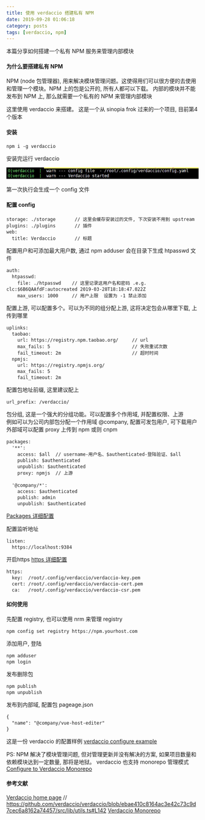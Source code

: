 ```yaml
---
title: 使用 verdaccio 搭建私有 NPM
date: 2019-09-28 01:06:18
category: posts
tags: [verdaccio, npm]
---
```


本篇分享如何搭建一个私有 NPM 服务来管理内部模块 

<!-- more -->

#### 为什么要搭建私有 NPM
NPM (node 包管理器), 用来解决模块管理问题。这使得用们可以很方便的去使用和管理一个模块。NPM 上的包是公开的, 所有人都可以下载。 内部的模块并不能发布到 NPM 上, 那么就需要一个私有的 NPM 来管理内部模块  

这里使用 verdaccio 来搭建。 这是一个从 sinopia frok 过来的一个项目, 目前第4个版本

#### 安装

```
npm i -g verdaccio
```

安装完运行 verdaccio 

![运行](/images/posts/verdaccio.run.jpg)

第一次执行会生成一个 config 文件  

#### 配置 config

```
storage: ./storage       // 这里会缓存安装过的文件, 下次安装不用到 upstream 
plugins: ./plugins       // 插件
web:
  title: Verdaccio       // 标题

```

配置用户和可添加最大用户数, 通过 npm adduser 会在目录下生成 htpasswd 文件  

```
auth:
  htpasswd:
    file: ./htpasswd    // 这里记录这用户名和密码 .e.g. clc:$6B6QAAfdF:autocreated 2019-03-28T18:18:47.022Z
    max_users: 1000     // 用户上限  设置为 -1 禁止添加
```

配置上游, 可以配置多个。可以为不同的组分配上游, 这将决定包会从哪里下载, 上传到哪里  

```
uplinks:
  taobao:
    url: https://registry.npm.taobao.org/     // url
    max_fails: 5                              // 失败重试次数
    fail_timeout: 2m                          // 超时时间
  npmjs:
    url: https://registry.npmjs.org/
    max_fails: 5
    fail_timeout: 2m
```

配置包地址前缀, 这里建议配上

``` 
url_prefix: /verdaccio/
```

包分组, 这是一个强大的分组功能。可以配置多个作用域, 并配置权限、上游  
例如可以为公司内部包分配一个作用域 @company, 配置可发包用户, 可下载用户  
外部域可以配置 proxy 上传到 npm 或则 cnpm

```
packages:
  '**':
    access: $all  // username-用户名、$authenticated-登陆验证、$all
    publish: $authenticated
    unpublish: $authenticated
    proxy: npmjs  // 上游

  '@company/*':
    access: $authenticated
    publish: admin
    unpublish: $authenticated

```
[Packages 详细配置](https://verdaccio.org/docs/zh-CN/packages)

配置监听地址

```
listen:
  https://localhost:9384
```

开启https [https 详细配置](https://verdaccio.org/docs/zh-CN/ssl)

```
https:
  key:  /root/.config/verdaccio/verdaccio-key.pem
  cert: /root/.config/verdaccio/verdaccio-cert.pem
  ca:   /root/.config/verdaccio/verdaccio-csr.pem
```

#### 如何使用

先配置 registry, 也可以使用 nrm 来管理 registry

```
npm config set registry https://npm.yourhost.com
```

添加用户, 登陆

```
npm adduser
npm login
```

发布删除包

```
npm publish
npm unpublish
```

发布到内部域, 配置包 pageage.json

```
{
  "name": "@company/vue-host-editer"
}
```

这是一份 verdaccio 的配置样例 [verdaccio configure example](https://github.com/besfro/code-war/blob/example/verdaccio%20configure.ymal)


PS: NPM 解决了模块管理问题, 但对管理更新并没有解决的方案, 如果项目数量和依赖模块达到一定数量, 那将是地狱。 verdaccio 也支持 monorepo 管理模式 [Configure to Verdaccio Monorepo](https://github.com/verdaccio/monorepo/blob/master/CONTRIBUTING.md)


#### 参考文献
[Verdaccio home page](https://verdaccio.org/)
// https://github.com/verdaccio/verdaccio/blob/ebae410c8164ac3e42c73c9d7cec6a8162a74457/src/lib/utils.ts#L142
[Verdaccio Monorepo](https://github.com/verdaccio/monorepo/blob/master/CONTRIBUTING.md)